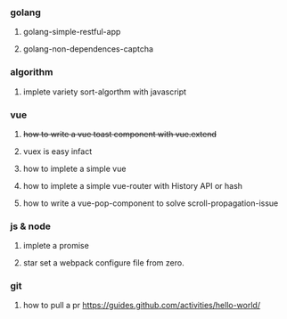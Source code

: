 ### golang

1. golang-simple-restful-app

1. golang-non-dependences-captcha 

### algorithm

1. implete variety sort-algorthm with javascript

### vue

1. <del>how to write a vue toast component with vue.extend</del>

1. vuex is easy infact

1. how to implete a simple vue

1. how to implete a simple vue-router with History API or hash

1. how to write a vue-pop-component to solve scroll-propagation-issue

### js & node

1. implete a promise

1. star set a webpack configure file from zero.

### git

1. how to pull a pr   https://guides.github.com/activities/hello-world/